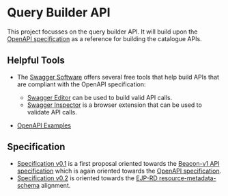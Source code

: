 # Query Builder API

This project focusses on the query builder API.
It will build upon the [OpenAPI specification](http://spec.openapis.org/oas/v3.0.3 "http://spec.openapis.org/oas/v3.0.3") as a reference for building the catalogue APIs.

## Helpful Tools

- The [Swagger Software](https://swagger.io "https://swagger.io") offers several free tools that help build APIs that are compliant with the OpenAPI specification:

  - [Swagger Editor](https://swagger.io/tools/swagger-editor/ "https://swagger.io/tools/swagger-editor/") can be used to build valid API calls.
  - [Swagger Inspector](https://inspector.swagger.io/builder "https://inspector.swagger.io/builder") is a browser extension that can be used to validate API calls.
  
- [OpenAPI Examples](https://github.com/OAI/OpenAPI-Specification/tree/master/examples "https://github.com/OAI/OpenAPI-Specification/tree/master/examples")

## Specification

- [Specification v0.1](https://github.com/ejp-rd-vp/query_builder_api/blob/master/versions/v01/specification.yaml "https://github.com/ejp-rd-vp/query_builder_api/blob/master/versions/v01/specification.yaml") is a first proposal oriented towards the [Beacon-v1 API specification](https://github.com/ga4gh-beacon/specification/blob/master/beacon.md "https://github.com/ga4gh-beacon/specification/blob/master/beacon.md") which is again oriented towards the [OpenAPI specification](http://spec.openapis.org/oas/v3.0.3 "http://spec.openapis.org/oas/v3.0.3").
- [Specification v0.2](https://github.com/ejp-rd-vp/query_builder_api/blob/master/versions/v02/specification.yaml "https://github.com/ejp-rd-vp/query_builder_api/blob/master/versions/v02/specification.yaml") is oriented towards the [EJP-RD resource-metadata-schema](https://github.com/ejp-rd-vp/ejprd-vp_metadata-schemas_implementation "https://github.com/ejp-rd-vp/ejprd-vp_metadata-schemas_implementation") alignment.
